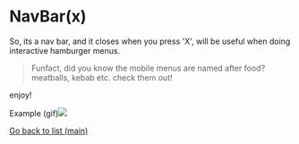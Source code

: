 # NavBar(x)

So, its a nav bar, and it closes when you press 'X', will be useful when doing interactive hamburger menus.

> Funfact, did you know the mobile menus are named after food? meatballs, kebab etc. check them out!

enjoy!

Example (gif)![](<https://raw.githubusercontent.com/deivmaik/CodePractice/0-MainMenu/Backup/8-NavBar(x)/nav%20bar%20preview.gif>)

[Go back to list (main)](https://github.com/deivmaik/CodePractice)
